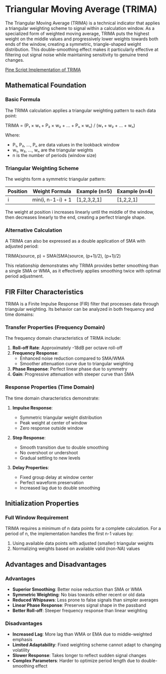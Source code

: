 # Triangular Moving Average (TRIMA)

The Triangular Moving Average (TRIMA) is a technical indicator that applies a triangular weighting scheme to signal within a calculation window. As a specialized form of weighted moving average, TRIMA puts the highest weight on the middle values and progressively lower weights towards both ends of the window, creating a symmetric, triangle-shaped weight distribution. This double-smoothing effect makes it particularly effective at filtering out signal noise while maintaining sensitivity to genuine trend changes.

[Pine Script Implementation of TRIMA](https://github.com/mihakralj/pinescript/blob/main/indicators/trends/trima.pine)

## Mathematical Foundation

### Basic Formula

The TRIMA calculation applies a triangular weighting pattern to each data point:

TRIMA = (P₁ × w₁ + P₂ × w₂ + ... + Pₙ × wₙ) / (w₁ + w₂ + ... + wₙ)

Where:
- P₁, P₂, ..., Pₙ are data values in the lookback window
- w₁, w₂, ..., wₙ are the triangular weights
- n is the number of periods (window size)

### Triangular Weighting Scheme

The weights form a symmetric triangular pattern:

| Position | Weight Formula | Example (n=5) | Example (n=4) |
|----------|---------------|---------------|---------------|
| i | min(i, n-1-i) + 1 | [1,2,3,2,1] | [1,2,2,1] |

The weight at position i increases linearly until the middle of the window, then decreases linearly to the end, creating a perfect triangle shape.

### Alternative Calculation

A TRIMA can also be expressed as a double application of SMA with adjusted period:

TRIMA(source, p) = SMA(SMA(source, (p+1)/2), (p+1)/2)

This relationship demonstrates why TRIMA provides better smoothing than a single SMA or WMA, as it effectively applies smoothing twice with optimal period adjustment.

## FIR Filter Characteristics

TRIMA is a Finite Impulse Response (FIR) filter that processes data through triangular weighting. Its behavior can be analyzed in both frequency and time domains:

### Transfer Properties (Frequency Domain)

The frequency domain characteristics of TRIMA include:
1. **Roll-off Rate**: Approximately -18dB per octave roll-off
2. **Frequency Response**:
   - Enhanced noise reduction compared to SMA/WMA
   - Smoother attenuation curve due to triangular weighting
3. **Phase Response**: Perfect linear phase due to symmetry
4. **Gain**: Progressive attenuation with steeper curve than SMA

### Response Properties (Time Domain)

The time domain characteristics demonstrate:
1. **Impulse Response**:
   - Symmetric triangular weight distribution
   - Peak weight at center of window
   - Zero response outside window

2. **Step Response**:
   - Smooth transition due to double smoothing
   - No overshoot or undershoot
   - Gradual settling to new levels

3. **Delay Properties**:
   - Fixed group delay at window center
   - Perfect waveform preservation
   - Increased lag due to double smoothing

## Initialization Properties

### Full Window Requirement

TRIMA requires a minimum of n data points for a complete calculation. For a period of n, the implementation handles the first n-1 values by:
1. Using available data points with adjusted (smaller) triangular weights
2. Normalizing weights based on available valid (non-NA) values

## Advantages and Disadvantages

### Advantages

- **Superior Smoothing**: Better noise reduction than SMA or WMA
- **Symmetric Weighting**: No bias towards either recent or old data
- **Reduced Whipsaws**: Less prone to false signals than simpler averages
- **Linear Phase Response**: Preserves signal shape in the passband
- **Better Roll-off**: Steeper frequency response than linear weighting

### Disadvantages

- **Increased Lag**: More lag than WMA or EMA due to middle-weighted emphasis
- **Limited Adaptability**: Fixed weighting scheme cannot adapt to changing volatility
- **Slower Response**: Takes longer to reflect sudden signal changes
- **Complex Parameters**: Harder to optimize period length due to double-smoothing effect
